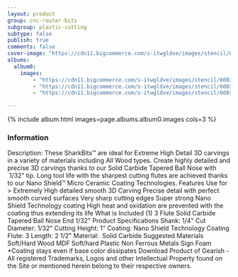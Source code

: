 ```yaml
---
layout: product
group: cnc-router-bits
subgroup: plastic-cutting
subtype: false
publish: true
comments: false
cover-image: "https://cdn11.bigcommerce.com/s-itwgldve/images/stencil/608x608/products/2395/7399/SB-603254-NS_s_w_2__77076.1675310615.png?c=2"
albums:
  album0:
    images:
        - "https://cdn11.bigcommerce.com/s-itwgldve/images/stencil/608x608/products/2395/7399/SB-603254-NS_s_w_2__77076.1675310615.png?c=2"
        - "https://cdn11.bigcommerce.com/s-itwgldve/images/stencil/608x608/products/2395/6200/sb-603254-ns_Box__90885.1675310614.jpg?c=2"
        - "https://cdn11.bigcommerce.com/s-itwgldve/images/stencil/608x608/products/2395/6316/SB-603254-NS__80104.1675310614.jpg?c=2"

---
```


{% include album.html images=page.albums.album0.images cols=3 %}

### Information

Description:
 These SharkBits™ are ideal for Extreme High Detail 3D carvings in a variety of materials including All Wood types.   Create highly detailed and precise 3D carvings thanks to our Solid Carbide Tapered Ball Nose with  1/32” tip.   Long tool life with the sharpest cutting flutes are achieved thanks to our Nano Shield™ Micro Ceramic Coating Technologies.   Features  Use for > Extremely High detailed smooth 3D Carving Precise detail with perfect smooth curved surfaces Very sharp cutting edges Super strong Nano Shield Technology coating High heat and oxidation are prevented with the coating thus extending its life  What is Included  (1) 3 Flute Solid Carbide Tapered Ball Nose End 1/32"  Product Specifications  Shank: 1/4" Cut Diameter: 1/32" Cutting Height: 1" Coating: Nano Shield Technology Coating Flute: 3 Length: 2 1/2" Material:  Solid Carbide  Suggested Materials  Soft/Hard Wood MDF Soft/hard Plastic Non Ferrous Metals Sign Foam  *Coating stays even if base color dissipates Download Product of Gearish - All registered Trademarks, Logos and other Intellectual Property found on the Site or mentioned herein belong to their respective owners.  

